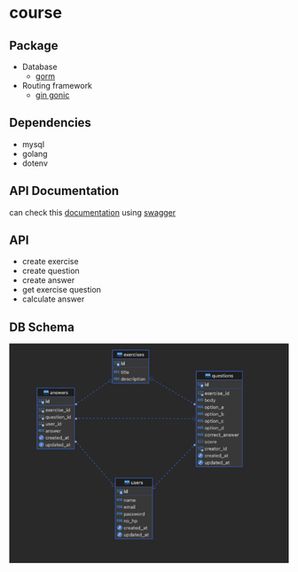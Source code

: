 # course

## Package

- Database
  - [gorm](https://gorm.io/)
- Routing framework
  - [gin gonic](https://gin-gonic.com/)

## Dependencies

- mysql
- golang
- dotenv

## API Documentation

can check this [documentation](./openapi.json) using [swagger](https://edit.swagger.io/)

## API

- create exercise
- create question
- create answer
- get exercise question
- calculate answer

## DB Schema

![db schema](./db_diagram.png)
